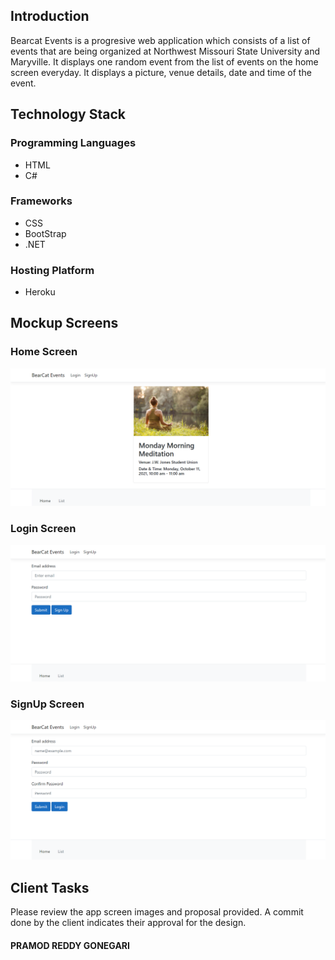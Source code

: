 ## Introduction
Bearcat Events is a progresive web application which consists of a list of events that are being organized at Northwest Missouri State University and Maryville. It displays one random event from the list of events on the home screen everyday. It displays a picture, venue details, date and time of the event.

## Technology Stack
### Programming Languages   
<ul>
  <li>HTML</li>
  <li>C#</li>
</ul>

### Frameworks
<ul>
  <li>CSS</li>
  <li>BootStrap</li>
  <li>.NET</li>
</ul>

### Hosting Platform
<ul>
  <li>Heroku</li>
</ul>

## Mockup Screens
### Home Screen
![Home](https://github.com/vivektadiparthi/Proposal5A-BearcatE/blob/main/images/HomePage.png)
### Login Screen
![Login](https://github.com/vivektadiparthi/Proposal5A-BearcatE/blob/main/images/Login.png)
### SignUp Screen
![Signup](https://github.com/vivektadiparthi/Proposal5A-BearcatE/blob/main/images/SignUp.png)
  
## Client Tasks
Please review the app screen images and proposal provided. A commit done by the client indicates their approval for the design.
#### PRAMOD REDDY GONEGARI

